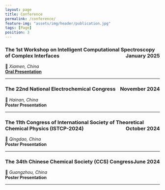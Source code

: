 ```yaml
---
layout: page
title: Conference
permalink: /conference/
feature-img: "assets/img/header/publication.jpg"
tags: [Page]
position: 3
---
```


### **The 1st Workshop on Intelligent Computational Spectroscopy of Complex Interfaces**  <span style="float: right;">**January 2025**</span>  
📍 *Xiamen, China*  
**[Oral Presentation](https://www.bilibili.com/video/BV1VYwhezEEq/?spm_id_from=333.337.search-card.all.click&vd_source=904a7ceade5b681f595f7c87b6a276fb)** 

---

### **The 22nd National Electrochemical Congress**  <span style="float: right;">**November 2024**</span>   
📍 *Hainan, China*  
**Poster Presentation** 

---

### **The 11th Congress of International Society of Theoretical Chemical Physics (ISTCP-2024)** <span style="float: right;">**October 2024**</span>  
📍 *Qingdao, China*  
**Poster Presentation** 

---

### **The 34th Chinese Chemical Society (CCS) Congress**  <span style="float: right;">**June 2024**</span>   
📍 *Guangzhou, China*  
**Poster Presentation** 

---


